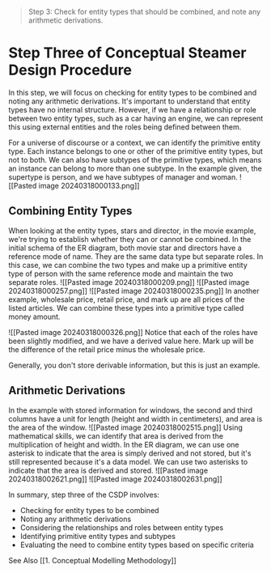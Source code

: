 > Step 3: Check for entity types that should be combined, and note any arithmetic derivations.
# Step Three of Conceptual Steamer Design Procedure

In this step, we will focus on checking for entity types to be combined and noting any arithmetic derivations. It's important to understand that entity types have no internal structure. However, if we have a relationship or role between two entity types, such as a car having an engine, we can represent this using external entities and the roles being defined between them.

For a universe of discourse or a context, we can identify the primitive entity type. Each instance belongs to one or other of the primitive entity types, but not to both. We can also have subtypes of the primitive types, which means an instance can belong to more than one subtype. In the example given, the supertype is person, and we have subtypes of manager and woman.
![[Pasted image 20240318000133.png]]

## Combining Entity Types

When looking at the entity types, stars and director, in the movie example, we're trying to establish whether they can or cannot be combined. In the initial schema of the ER diagram, both movie star and directors have a reference mode of name. They are the same data type but separate roles. In this case, we can combine the two types and make up a primitive entity type of person with the same reference mode and maintain the two separate roles.
![[Pasted image 20240318000209.png]]
![[Pasted image 20240318000257.png]]
![[Pasted image 20240318000235.png]]
In another example, wholesale price, retail price, and mark up are all prices of the listed articles. We can combine these types into a primitive type called money amount. 

![[Pasted image 20240318000326.png]]
Notice that each of the roles have been slightly modified, and we have a derived value here. Mark up will be the difference of the retail price minus the wholesale price. 

Generally, you don't store derivable information, but this is just an example.

## Arithmetic Derivations

In the example with stored information for windows, the second and third columns have a unit for length (height and width in centimeters), and area is the area of the window. 
![[Pasted image 20240318002515.png]]
Using mathematical skills, we can identify that area is derived from the multiplication of height and width. In the ER diagram, we can use one asterisk to indicate that the area is simply derived and not stored, but it's still represented because it's a data model. We can use two asterisks to indicate that the area is derived and stored.
![[Pasted image 20240318002621.png]]
![[Pasted image 20240318002631.png]]

In summary, step three of the CSDP involves:
- Checking for entity types to be combined
- Noting any arithmetic derivations
- Considering the relationships and roles between entity types
- Identifying primitive entity types and subtypes
- Evaluating the need to combine entity types based on specific criteria

See Also
[[1. Conceptual Modelling Methodology]]